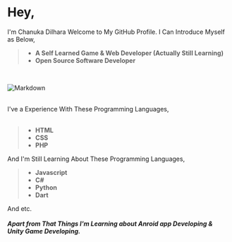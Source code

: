 # Hey,
I'm Chanuka Dilhara Welcome to My GitHub Profile. I Can  Introduce Myself as Below,
>* __A Self Learned Game & Web Developer (Actually Still Learning)__
>* __Open Source Software Developer__
<br>

![Markdown](https://media4.giphy.com/media/qgQUggAC3Pfv687qPC/giphy.gif?cid=ecf05e47u94lgibdf4qd4su5we1t1ny8v4aw5kq5njva7qxw&rid=giphy.gif&ct=g)

<br>
I've a Experience With These Programming Languages,
<br>
<br>

> * __HTML__
> * __CSS__
> * __PHP__

And I'm Still Learning About These Programming Languages,
<br>
> * __Javascript__
> * __C#__
> * __Python__
> * __Dart__

And etc.
<br>
<br>
___Apart from That Things I'm Learning about Anroid app Developing & Unity Game Developing.___

